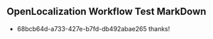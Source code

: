 ## OpenLocalization Workflow Test MarkDown
* 68bcb64d-a733-427e-b7fd-db492abae265 thanks!

<!--HONumber=Sep16_HO1-->


